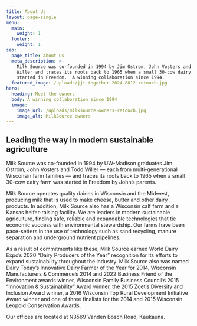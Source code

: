 ```yaml
---
title: About Us
layout: page-single
menu:
  main:
    weight: 1
  footer:
    weight: 1
seo:
  page_title: About Us
  meta_description: >-
    Milk Source was co-founded in 1994 by Jim Ostrom, John Vosters and Todd
    Willer and traces its roots back to 1965 when a small 30-cow dairy farm was
    started in Freedom.  A winning collaboration since 1994.
  featured_image: /uploads/jjt-together-2024-8812-retouch.jpg
hero:
  heading: Meet the owners
  body: A winning collaboration since 1994
  image:
    image_url: /uploads/milksource-owners-retouch.jpg
    image_alt: MilkSource owners
---
```

## Leading the way in modern sustainable agriculture

Milk Source was co-founded in 1994 by UW-Madison graduates Jim Ostrom, John Vosters and Todd Willer — each from multi-generational Wisconsin farm families — and traces its roots back to 1965 when a small 30-cow dairy farm was started in Freedom by John’s parents.

Milk Source operates quality dairies in Wisconsin and the Midwest, producing milk that is used to make cheese, butter and other dairy products. In addition, Milk Source also has a Wisconsin calf farm and a Kansas heifer-raising facility. We are leaders in modern sustainable agriculture, finding safe, reliable and expandable technologies that tie economic success with environmental stewardship. Our farms have been pace-setters in the use of technology such as sand recycling, manure separation and underground nutrient pipelines.

As a result of commitments like these, Milk Source earned World Dairy Expo’s 2020 “Dairy Producers of the Year” recognition for its efforts to expand sustainability throughout the industry. Milk Source also was named Dairy Today’s Innovative Dairy Farmer of the Year for 2014, Wisconsin Manufacturers & Commerce’s 2014 and 2022 Business Friend of the Environment awards winner, Wisconsin Family Business Council’s 2015 “Innovation & Sustainability” Award winner, the 2015 Zoetis Diversity and Inclusion Award winner, a 2016 Wisconsin Top Rural Development Initiative Award winner and one of three finalists for the 2014 and 2015 Wisconsin Leopold Conservation Awards.

Our offices are located at N3569 Vanden Bosch Road, Kaukauna.
